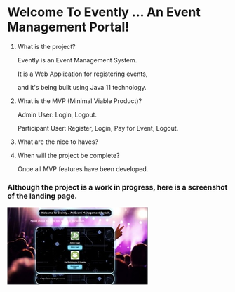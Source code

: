 # Welcome To Evently ... An Event Management Portal!

1. What is the project?

    Evently is an Event Management System. 
    
    It is a Web Application for registering events,
    
    and it's being built using Java 11 technology.

2. What is the MVP (Minimal Viable Product)?

    Admin User: Login, Logout.
    
    Participant User: Register, Login, Pay for Event, Logout.


3. What are the nice to haves?


4. When will the project be complete?
    
    Once all MVP features have been developed.
    
    
### Although the project is a work in progress, here is a screenshot of the landing page.


![Image description](web/screenshot.jpeg)
